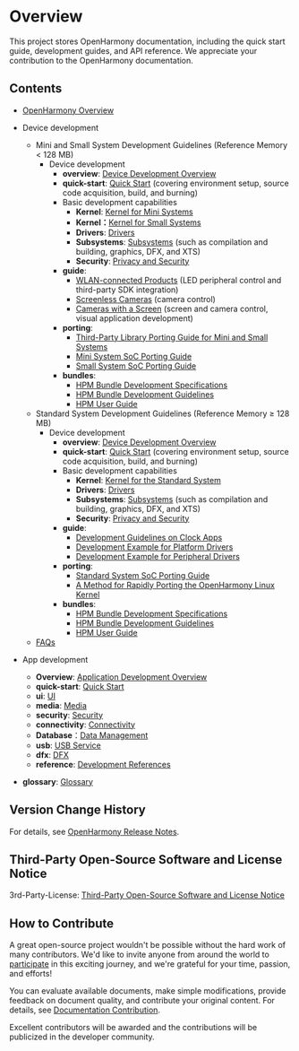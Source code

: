 # Overview

This project stores OpenHarmony documentation, including the quick start guide, development guides, and API reference. We appreciate your contribution to the OpenHarmony documentation.

## Contents

- [OpenHarmony Overview](OpenHarmony-Overview.md)
- Device development
    - Mini and Small System Development Guidelines \(Reference Memory < 128 MB\)
      - Device development
        - **overview**:  [Device Development Overview](device-dev/Readme-EN.md)
        - **quick-start**:  [Quick Start](device-dev/quick-start/Readme-EN.md)  \(covering environment setup, source code acquisition, build, and burning\)
        - Basic development capabilities
          - **Kernel**:  [Kernel for Mini Systems](device-dev/kernel/kernel-mini.md)
          - **Kernel：**[Kernel for Small Systems](device-dev/kernel/kernel-small.md)
          - **Drivers**:  [Drivers](device-dev/driver/Readme-EN.md)
          - **Subsystems**:  [Subsystems](device-dev/subsystems/Readme-EN.md)  \(such as compilation and building, graphics, DFX, and XTS\)
          - **Security**:  [Privacy and Security](device-dev/security/Readme-EN.md)
        - **guide**:  
          - [WLAN-connected Products](device-dev/guide/device-wlan.md)  \(LED peripheral control and third-party SDK integration\)
          - [Screenless Cameras](device-dev/guide/device-iotcamera-control.md)  \(camera control\)
          - [Cameras with a Screen](device-dev/guide/device-camera.md)  \(screen and camera control, visual application development\)
        - **porting**:
          - [Third-Party Library Porting Guide for Mini and Small Systems](device-dev/porting/porting-thirdparty.md) 
          - [Mini System SoC Porting Guide](device-dev/porting/porting-minichip.md)
          - [Small System SoC Porting Guide](device-dev/porting/porting-smallchip.md)
        - **bundles**: 
          - [HPM Bundle Development Specifications](device-dev/bundles/bundles-standard-rules.md)
          - [HPM Bundle Development Guidelines](device-dev/bundles/bundles-guide.md)
          - [HPM User Guide](device-dev/bundles/bundles-demo.md)
    - Standard System Development Guidelines \(Reference Memory ≥ 128 MB\)
      - Device development
        - **overview**:  [Device Development Overview](device-dev/Readme-EN.md)
        - **quick-start**:  [Quick Start](device-dev/quick-start/quickstart-standard.md)  \(covering environment setup, source code acquisition, build, and burning\)
        - Basic development capabilities
          - **Kernel**:  [Kernel for the Standard System](device-dev/kernel/kernel-standard.md)
          - **Drivers**:  [Drivers](device-dev/driver/Readme-EN.md)
          - **Subsystems**:  [Subsystems](device-dev/subsystems/Readme-EN.md)  \(such as compilation and building, graphics, DFX, and XTS\)
          - **Security**:  [Privacy and Security](device-dev/security/Readme-EN.md)
        - **guide**:
          - [Development Guidelines on Clock Apps](device-dev/guide/device-clock-guide.md)
          - [Development Example for Platform Drivers](device-dev/guide/device-driver-demo.md)
          - [Development Example for Peripheral Drivers](device-dev/guide/device-outerdriver-demo.md)
        - **porting**:  
          - [Standard  System SoC Porting Guide](device-dev/porting/standard-system-porting-guide.md)
          - [A Method for Rapidly Porting the OpenHarmony Linux Kernel ](device-dev/porting/porting-linux-kernel.md)
        - **bundles**: 
          - [HPM Bundle Development Specifications](device-dev/bundles/bundles-standard-rules.md)
          - [HPM Bundle Development Guidelines](device-dev/bundles/bundles-guide.md)
          - [HPM User Guide](device-dev/bundles/bundles-demo.md)
    - [FAQs](device-dev/faqs/Readme-EN.md)


-   App development
    -   **Overview**:  [Application Development Overview](application-dev/application-dev-guide.md)
    -   **quick-start**:  [Quick Start](application-dev/quick-start/Readme-EN.md)
    -   **ui**:  [UI](application-dev/ui/Readme-EN.md)
    -   **media**:  [Media](application-dev/media/Readme-EN.md)
    -   **security**: [Security](application-dev/security/Readme-EN.md)
    -   **connectivity**:  [Connectivity](application-dev/connectivity/Readme-EN.md)
    -   **Database**：[Data Management](application-dev/database/Readme-CN.md)
    -   **usb**: [USB Service](application-dev//usb/Readme-EN.md)
    -   **dfx**:  [DFX](application-dev/dfx/Readme-EN.md)
    -   **reference**:  [Development References](application-dev/reference/Readme-EN.md)
-   **glossary**:  [Glossary](device-dev/glossary/glossary.md)

## Version Change History

For details, see  [OpenHarmony Release Notes](release-notes/Readme.md).

## Third-Party Open-Source Software and License Notice

3rd-Party-License: [Third-Party Open-Source Software and License Notice](contribute/third-party-open-source-software-and-license-notice.md)


## How to Contribute

A great open-source project wouldn't be possible without the hard work of many contributors. We'd like to invite anyone from around the world to  [participate](contribute/contribution.md)  in this exciting journey, and we're grateful for your time, passion, and efforts!

You can evaluate available documents, make simple modifications, provide feedback on document quality, and contribute your original content. For details, see  [Documentation Contribution](contribute/documentation-contribution.md).

Excellent contributors will be awarded and the contributions will be publicized in the developer community.

